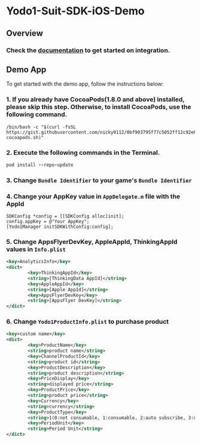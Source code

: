 # Yodo1-Suit-SDK-iOS-Demo

## Overview

### Check the [documentation](https://github.com/Yodo1Games/Suit-Document/blob/master/README.md) to get started on integration.

## Demo App
To get started with the demo app, follow the instructions below:

### 1. If you already have CocoaPods(1.8.0 and above) installed, please skip this step. Otherwise, to install CocoaPods, use the following command.

```
/bin/bash -c "$(curl -fsSL https://gist.githubusercontent.com/nicky9112/0bf903795f77c5052ff12c92e629f975/raw/a8783d03c96b8d1d50f92977bfa0112711fbc57a/install-cocoapods.sh)"
```

### 2. Execute the following commands in the Terminal.

```ruby
pod install --repo-update
```

### 3. Change `Bundle Identifier` to your game's `Bundle Identifier`

### 4. Change your AppKey value in `AppDelegate.m` file with the AppId

``` obj-c
SDKConfig *config = [[SDKConfig alloc]init];
config.appKey = @"Your AppKey";
[Yodo1Manager initSDKWithConfig:config];
```
### 5. Change AppsFlyerDevKey, AppleAppId, ThinkingAppId values in `Info.plist`

``` xml
<key>AnalyticsInfo</key> 
<dict>  
    	<key>ThinkingAppId</key> 
    	<string>[ThinkingData AppId]</string> 
    	<key>AppleAppId</key> 
    	<string>[Apple AppId]</string> 
    	<key>AppsFlyerDevKey</key> 
    	<string>[AppsFlyer DevKey]</string> 
</dict>
```

### 6. Change `Yodo1ProductInfo.plist` to purchase product

``` xml
<key>custom name</key> 
<dict> 
        <key>ProductName</key> 
        <string>product name</string> 
        <key>ChannelProductId</key> 
        <string>product id</string> 
        <key>ProductDescription</key> 
        <string>product description</string> 
        <key>PriceDisplay</key> 
        <string>displayed price</string> 
        <key>ProductPrice</key> 
        <string>product price</string> 
        <key>Currency</key> 
        <string>currency</string> 
        <key>ProductType</key> 
        <string>1(0:not consumable, 1:consumable, 2:auto subscribe, 3:non-auto subscription)</string> 
        <key>PeriodUnit</key> 
        <string>Period Unit</string> 
</dict>
```
